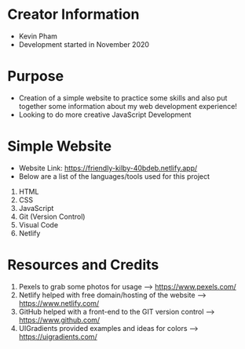 # Creator Information
- Kevin Pham
- Development started in November 2020

# Purpose
- Creation of a simple website to practice some skills and also put together some information about my web development experience!
- Looking to do more creative JavaScript Development

# Simple Website
- Website Link: https://friendly-kilby-40bdeb.netlify.app/
- Below are a list of the languages/tools used for this project

1. HTML
2. CSS
3. JavaScript
4. Git (Version Control)
5. Visual Code
6. Netlify

# Resources and Credits 
1. Pexels to grab some photos for usage --> https://www.pexels.com/
2. Netlify helped with free domain/hosting of the website --> https://www.netlify.com/
3. GitHub helped with a front-end to the GIT version control --> https://www.github.com/
4. UIGradients provided examples and ideas for colors --> https://uigradients.com/
